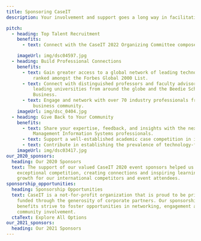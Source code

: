 ```yaml
---
title: Sponsoring CaseIT
description: Your involvement and support goes a long way in facilitating a competition week that is the highlight of many students’ undergraduate careers.

pitch:
  - heading: Top Talent Recruitment
    benefits:
      - text: Connect with the CaseIT 2022 Organizing Committee composed of driven, dedicated SFU students actively pursuing opportunities in Management Information Systems, Accounting, Finance, Operations Management, Strategy, Entrepreneurship & Innovation, Marketing, International Business, and Human Resource Management.

    imageUrl: img/dsc04597.jpg
  - heading: Build Professional Connections
    benefits:
      - text: Gain greater access to a global network of leading technology companies
          ranked amongst the Forbes Global 2000 List.
      - text: Connect with distinguished professors and faculty advisors from
          leading universities from around the globe and the Beedie School of
          Business.
      - text: Engage and network with over 70 industry professionals from the Vancouver
          business community.
    imageUrl: img/dsc_0404.jpg
  - heading: Give Back to Your Community
    benefits:
      - text: Share your expertise, feedback, and insights with the next generation of
          Management Information Systems professionals.
      - text: Support a well-established academic case competition in its development to grow the Management Information Systems industry.
      - text: Contribute in establishing the prevalence of technology-focused undergraduate business programs at an international level.
    imageUrl: img/dsc03417.jpg
our_2020_sponsors:
  heading: Our 2020 Sponsors
  text: The support of our valued CaseIT 2020 event sponsors helped us execute an
    exceptional competition, creating connections and inspiring learning and
    growth for our international competitors and event attendees.
sponsorship_opportunities:
  heading: Sponsorship Opportunities
  text: CaseIT is a not-for-profit organization that is proud to be primarily
    funded through the generosity of corporate partners. Our sponsorship
    benefits strive to foster opportunities in networking, engagement and
    community involvement.
  ctaText: Explore All Options
our_2021_sponsors:
  heading: Our 2021 Sponsors
---
```

